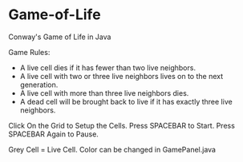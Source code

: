 # Game-of-Life
Conway's Game of Life in Java

Game Rules:
*  A live cell dies if it has fewer than two live neighbors.
*  A live cell with two or three live neighbors lives on to the next generation.
*  A live cell with more than three live neighbors dies.
*  A dead cell will be brought back to live if it has exactly three live neighbors.

Click On the Grid to Setup the Cells. Press SPACEBAR to Start. Press SPACEBAR Again to Pause.

Grey Cell = Live Cell. Color can be changed in GamePanel.java
